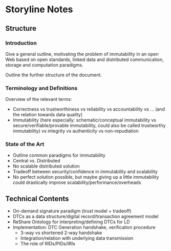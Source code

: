 # Storyline Notes

## Structure

### Introduction

Give a general outline, motivating the problem of immutability in an open Web based on open standards, linked data and distributed communication, storage and computation paradigms.

Outline the further structure of the document.

### Terminology and Definitions

Overview of the relevant terms:

- Correctness vs trustworthiness vs reliability vs accountability vs ... (and the relation towards data quality)
- Immutability (here especially: schematic/conceptual immutability vs secure/verifiable/provable immutability, could also be called trustworthy immutability) vs integrity vs authenticity vs non-repudiation

### State of the Art

- Outline common paradigms for immutability
- Central vs. Distributed
- No scalable distributed solution
- Tradeoff between security/confidence in immutability and scalability
- No perfect solution possible, but maybe giving up a little immutability could drastically improve scalability/performance/overheads

## Technical Contents

- On-demand signature paradigm (trust model + tradeoff)
- DTCs as a data structure/digital record/transaction agreement model
- ReShare Ontology for interpreting/defining DTCs for LD
- Implementation: DTC Generation handshake, verification procedure
  - 3-way vs shortened 2-way handshake
  - Integration/relation with underlying data transmission
  - The role of RIDs/PIDs/IRIs
